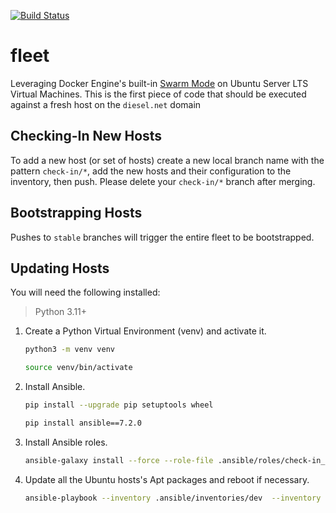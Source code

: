 [![Build Status](https://drone.kiwi-labs.net/api/badges/Diesel-Net/fleet/status.svg)](https://drone.kiwi-labs.net/Diesel-Net/fleet)

# fleet
Leveraging Docker Engine's built-in [Swarm Mode](https://docs.docker.com/engine/swarm/) on Ubuntu Server LTS Virtual Machines. This is the first piece of code that should be executed against a fresh host on the `diesel.net` domain

## Checking-In New Hosts
To add a new host (or set of hosts) create a new local branch name with the pattern `check-in/*`, add the new hosts and their configuration to the inventory, then push. Please delete your `check-in/*` branch after merging.

## Bootstrapping Hosts
Pushes to `stable` branches will trigger the entire fleet to be bootstrapped.

## Updating Hosts
You will need the following installed:
>Python 3.11+<br>

1. Create a Python Virtual Environment (venv) and activate it.
   ```zsh
   python3 -m venv venv
   ```
   ```zsh
   source venv/bin/activate
   ```

1. Install Ansible.
   ```zsh
   pip install --upgrade pip setuptools wheel
   ```
   ```zsh
   pip install ansible==7.2.0
   ```

1. Install Ansible roles.
   ```zsh
   ansible-galaxy install --force --role-file .ansible/roles/check-in_requirements.yaml --roles-path .ansible/roles
   ```

1. Update all the Ubuntu hosts's Apt packages and reboot if necessary.
   ```zsh
   ansible-playbook --inventory .ansible/inventories/dev  --inventory .ansible/inventories/prod --extra-vars auto_reboot=yes .ansible/update.yaml
   ```

